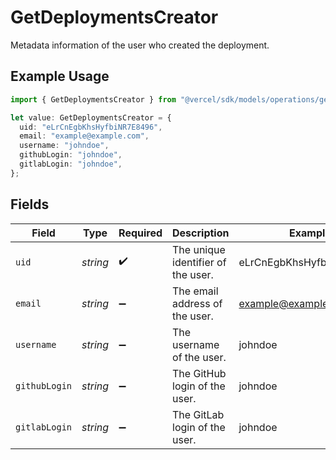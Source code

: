 # GetDeploymentsCreator

Metadata information of the user who created the deployment.

## Example Usage

```typescript
import { GetDeploymentsCreator } from "@vercel/sdk/models/operations/getdeployments.js";

let value: GetDeploymentsCreator = {
  uid: "eLrCnEgbKhsHyfbiNR7E8496",
  email: "example@example.com",
  username: "johndoe",
  githubLogin: "johndoe",
  gitlabLogin: "johndoe",
};
```

## Fields

| Field                              | Type                               | Required                           | Description                        | Example                            |
| ---------------------------------- | ---------------------------------- | ---------------------------------- | ---------------------------------- | ---------------------------------- |
| `uid`                              | *string*                           | :heavy_check_mark:                 | The unique identifier of the user. | eLrCnEgbKhsHyfbiNR7E8496           |
| `email`                            | *string*                           | :heavy_minus_sign:                 | The email address of the user.     | example@example.com                |
| `username`                         | *string*                           | :heavy_minus_sign:                 | The username of the user.          | johndoe                            |
| `githubLogin`                      | *string*                           | :heavy_minus_sign:                 | The GitHub login of the user.      | johndoe                            |
| `gitlabLogin`                      | *string*                           | :heavy_minus_sign:                 | The GitLab login of the user.      | johndoe                            |